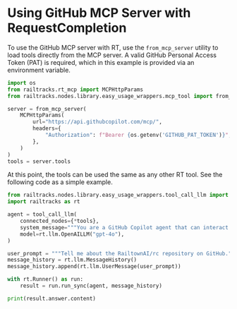 # Using GitHub MCP Server with RequestCompletion

To use the GitHub MCP server with RT, use the `from_mcp_server` utility to load tools directly from the MCP server. A valid GitHub Personal Access Token (PAT) is required, which in this example is provided via an environment variable.

```python
import os
from railtracks.rt_mcp import MCPHttpParams
from railtracks.nodes.library.easy_usage_wrappers.mcp_tool import from_mcp_server

server = from_mcp_server(
    MCPHttpParams(
        url="https://api.githubcopilot.com/mcp/",
        headers={
            "Authorization": f"Bearer {os.getenv('GITHUB_PAT_TOKEN')}",
        },
    )
)
tools = server.tools
```

At this point, the tools can be used the same as any other RT tool. See the following code as a simple example.

```python
from railtracks.nodes.library.easy_usage_wrappers.tool_call_llm import tool_call_llm
import railtracks as rt

agent = tool_call_llm(
    connected_nodes={*tools},
    system_message="""You are a GitHub Copilot agent that can interact with GitHub repositories.""",
    model=rt.llm.OpenAILLM("gpt-4o"),
)

user_prompt = """Tell me about the RailtownAI/rc repository on GitHub."""
message_history = rt.llm.MessageHistory()
message_history.append(rt.llm.UserMessage(user_prompt))

with rt.Runner() as run:
    result = run.run_sync(agent, message_history)

print(result.answer.content)

```
